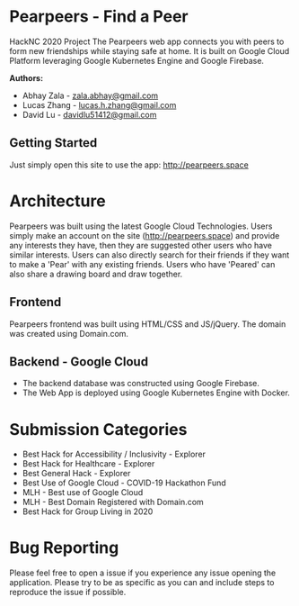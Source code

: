 # Pearpeers - Find a Peer
HackNC 2020 Project
The Pearpeers web app connects you with peers to form new friendships while staying safe at home.
It is built on Google Cloud Platform leveraging Google Kubernetes Engine and Google Firebase.

**Authors:**
 - Abhay Zala - zala.abhay@gmail.com
 - Lucas Zhang - lucas.h.zhang@gmail.com
 - David Lu - davidlu51412@gmail.com

## Getting Started
Just simply open this site to use the app:  http://pearpeers.space

# Architecture
Pearpeers was built using the latest Google Cloud Technologies. Users simply make an account on the site (http://pearpeers.space) and provide any interests they have, then they are suggested other users who have similar interests. Users can also directly search for their friends if they want to make a 'Pear' with any existing friends. Users who have 'Peared' can also share a drawing board and draw together.

## Frontend
Pearpeers frontend was built using HTML/CSS and JS/jQuery. The domain was created using Domain.com.

## Backend - Google Cloud
 - The backend database was constructed using Google Firebase.
 - The Web App is deployed using Google Kubernetes Engine with Docker.

# Submission Categories
 - Best Hack for Accessibility / Inclusivity - Explorer
 - Best Hack for Healthcare - Explorer
 - Best General Hack - Explorer
 - Best Use of Google Cloud - COVID-19 Hackathon Fund
 - MLH - Best use of Google Cloud
 - MLH - Best Domain Registered with Domain.com
 - Best Hack for Group Living in 2020

# Bug Reporting
Please feel free to open a issue if you experience any issue opening the application. Please try to be as specific as you can and include steps to reproduce the issue if possible.

